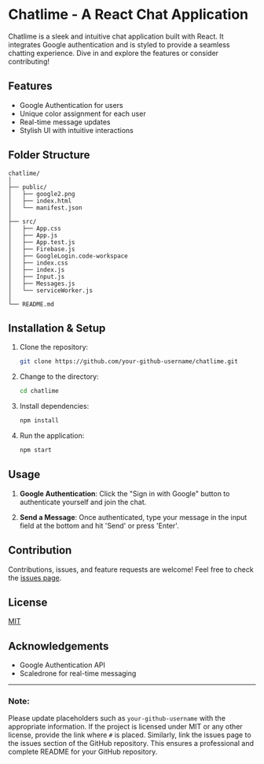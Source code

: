 # Chatlime - A React Chat Application

Chatlime is a sleek and intuitive chat application built with React. It integrates Google authentication and is styled to provide a seamless chatting experience. Dive in and explore the features or consider contributing!

## Features

- Google Authentication for users
- Unique color assignment for each user
- Real-time message updates
- Stylish UI with intuitive interactions

## Folder Structure

```
chatlime/
│
├── public/
│   ├── google2.png
│   ├── index.html
│   └── manifest.json
│
├── src/
│   ├── App.css
│   ├── App.js
│   ├── App.test.js
│   ├── Firebase.js
│   ├── GoogleLogin.code-workspace
│   ├── index.css
│   ├── index.js
│   ├── Input.js
│   ├── Messages.js
│   └── serviceWorker.js
│
└── README.md
```

## Installation & Setup

1. Clone the repository:

   ```bash
   git clone https://github.com/your-github-username/chatlime.git
   ```

2. Change to the directory:

   ```bash
   cd chatlime
   ```

3. Install dependencies:

   ```bash
   npm install
   ```

4. Run the application:

   ```bash
   npm start
   ```

## Usage

1. **Google Authentication**: Click the "Sign in with Google" button to authenticate yourself and join the chat.

2. **Send a Message**: Once authenticated, type your message in the input field at the bottom and hit 'Send' or press 'Enter'.

## Contribution

Contributions, issues, and feature requests are welcome! Feel free to check the [issues page](#).

## License

[MIT](#)

## Acknowledgements

- Google Authentication API
- Scaledrone for real-time messaging

---

### Note: 

Please update placeholders such as `your-github-username` with the appropriate information. If the project is licensed under MIT or any other license, provide the link where `#` is placed. Similarly, link the issues page to the issues section of the GitHub repository. This ensures a professional and complete README for your GitHub repository.